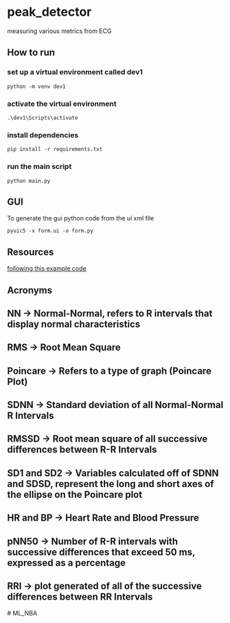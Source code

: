 # peak_detector
measuring various metrics from ECG

## How to run

### set up a virtual environment called dev1
```
python -m venv dev1
```

### activate the virtual environment
```
.\dev1\Scripts\activate
```

### install dependencies 
```
pip install -r requirements.txt
```

### run the main script
```
python main.py
```

## GUI

To generate the gui python code from the ui xml file
```
pyuic5 -x form.ui -o form.py
```

## Resources

[following this example code](https://docs.scipy.org/doc/scipy/reference/generated/scipy.misc.electrocardiogram.html#scipy.misc.electrocardiogram)

## Acronyms 
## NN -> Normal-Normal, refers to R intervals that display normal characteristics
## RMS -> Root Mean Square

## Poincare -> Refers to a type of graph (Poincare Plot)

## SDNN -> Standard deviation of all Normal-Normal R Intervals
## RMSSD -> Root mean square of all successive differences between R-R Intervals

## SD1 and SD2 -> Variables calculated off of SDNN and SDSD, represent the long and short axes of the ellipse on the Poincare plot

## HR and BP -> Heart Rate and Blood Pressure

## pNN50 -> Number of R-R intervals with successive differences that exceed 50 ms, expressed as a percentage 
## RRI -> plot generated of all of the successive differences between RR Intervals
#   M L _ N B A  
 